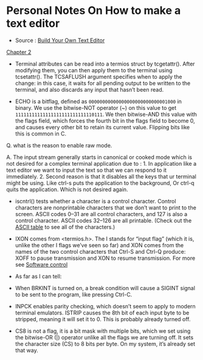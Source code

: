 # Personal Notes On How to make a text editor 

- Source : [Build Your Own Text Editor ](https://viewsourcecode.org/snaptoken/kilo/index.html)

[Chapter 2](https://viewsourcecode.org/snaptoken/kilo/02.enteringRawMode.html)

- Terminal attributes can be read into a termios struct by tcgetattr(). After 
modifying them, you can then apply them to the terminal using tcsetattr(). The 
TCSAFLUSH argument specifies when to apply the change: in this case, it waits 
for all pending output to be written to the terminal, and also discards any 
input that hasn’t been read.

- ECHO is a bitflag, defined as `00000000000000000000000000001000` in binary. 
 We use the bitwise-NOT operator (~) on this value to get 
 `11111111111111111111111111110111`. We then bitwise-AND this value with the 
 flags field, which forces the fourth bit in the flags field to become 0, and 
 causes every other bit to retain its current value. Flipping bits like this is 
 common in C.


Q. what is the reason to enable raw mode.

A. The input stream generally starts in canonical or cooked mode which is not
desired for a complex terminal application due to :
    1. In application like a text editor we want to input the text so that we 
    can respond to it immediately.
    2. Second reason is that it disables all the keys that ur terminal might be 
    using. Like ctrl-s puts the application to the background, Or ctrl-q quits 
    the application. Which is not desired again.

- iscntrl() tests whether a character is a control character. Control 
 characters are nonprintable characters that we don’t want to print to the 
 screen. ASCII codes 0–31 are all control characters, and 127 is also a 
 control character. ASCII codes 32–126 are all printable. 
 (Check out the [ASCII table](https://www.asciitable.com/) to see all of the characters.)

- IXON comes from <termios.h>. The I stands for “input flag” 
(which it is, unlike the other I flags we’ve seen so far) and XON comes from 
the names of the two control characters that Ctrl-S and Ctrl-Q produce: XOFF 
to pause transmission and XON to resume transmission.
For more see [Software control](https://en.wikipedia.org/wiki/Software_flow_control)

- As far as I can tell:

 - When BRKINT is turned on, a break condition will cause a SIGINT signal 
   to be sent to the program, like pressing Ctrl-C.

 - INPCK enables parity checking, which doesn’t seem to apply to modern 
  terminal emulators.  ISTRIP causes the 8th bit of each input byte to be 
  stripped, meaning it will set it to 0. This is probably already turned off.

 - CS8 is not a flag, it is a bit mask with multiple bits, which we set using 
  the bitwise-OR (|) operator unlike all the flags we are turning off. It sets 
  the character size (CS) to 8 bits per byte. On my system, it’s already set that way.


